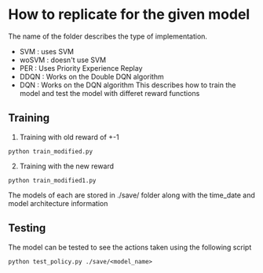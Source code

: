 # How to replicate for the given model
The name of the folder describes the type of implementation.</br>
* SVM : uses SVM
* woSVM : doesn't use SVM
* PER : Uses Priority Experience Replay
* DDQN : Works on the Double DQN algorithm
* DQN : Works on the DQN algorithm
This describes how to train the model and test the model with differet reward functions

## Training
1. Training with old reward of +-1 
```
python train_modified.py
```

2. Training with the new reward
```
python train_modified1.py
```

The models of each are stored in ./save/ folder along with the time_date and model architecture information


## Testing

The model can be tested to see the actions taken using the  following script

```
python test_policy.py ./save/<model_name>
```


